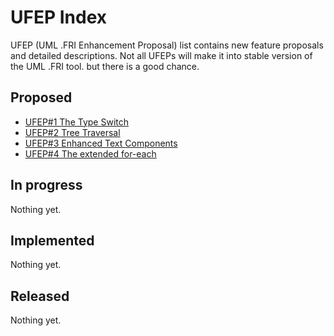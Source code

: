 UFEP Index
==========

UFEP (UML .FRI Enhancement Proposal) list contains new feature proposals
and detailed descriptions. Not all UFEPs will make it into stable version
of the UML .FRI tool. but there is a good chance.

Proposed
--------

* [UFEP#1 The Type Switch](UFEP-001.md)
* [UFEP#2 Tree Traversal](UFEP-002.md)
* [UFEP#3 Enhanced Text Components](UFEP-003.md)
* [UFEP#4 The extended for-each](UFEP-004.md)

In progress
-----------

Nothing yet.

Implemented
-----------

Nothing yet.

Released
--------

Nothing yet.
